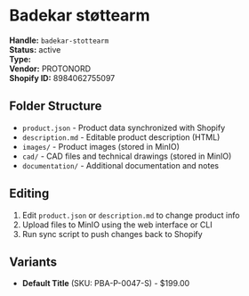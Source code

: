 # Badekar støttearm

**Handle:** `badekar-stottearm`  
**Status:** active  
**Type:**   
**Vendor:** PROTONORD  
**Shopify ID:** 8984062755097  

## Folder Structure

- `product.json` - Product data synchronized with Shopify
- `description.md` - Editable product description (HTML)
- `images/` - Product images (stored in MinIO)
- `cad/` - CAD files and technical drawings (stored in MinIO)
- `documentation/` - Additional documentation and notes

## Editing

1. Edit `product.json` or `description.md` to change product info
2. Upload files to MinIO using the web interface or CLI
3. Run sync script to push changes back to Shopify

## Variants

- **Default Title** (SKU: PBA-P-0047-S) - $199.00
